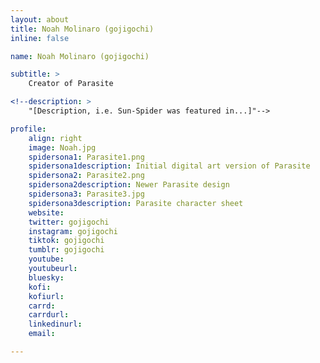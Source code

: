 ```yaml
---
layout: about
title: Noah Molinaro (gojigochi)
inline: false

name: Noah Molinaro (gojigochi)

subtitle: >
    Creator of Parasite

<!--description: >
    "[Description, i.e. Sun-Spider was featured in...]"-->

profile: 
    align: right
    image: Noah.jpg
    spidersona1: Parasite1.png
    spidersona1description: Initial digital art version of Parasite
    spidersona2: Parasite2.png
    spidersona2description: Newer Parasite design
    spidersona3: Parasite3.jpg
    spidersona3description: Parasite character sheet
    website:
    twitter: gojigochi
    instagram: gojigochi
    tiktok: gojigochi
    tumblr: gojigochi
    youtube:
    youtubeurl:
    bluesky:
    kofi:
    kofiurl:
    carrd:
    carrdurl:
    linkedinurl:
    email:

---
```


<!-- longer bio here -->
